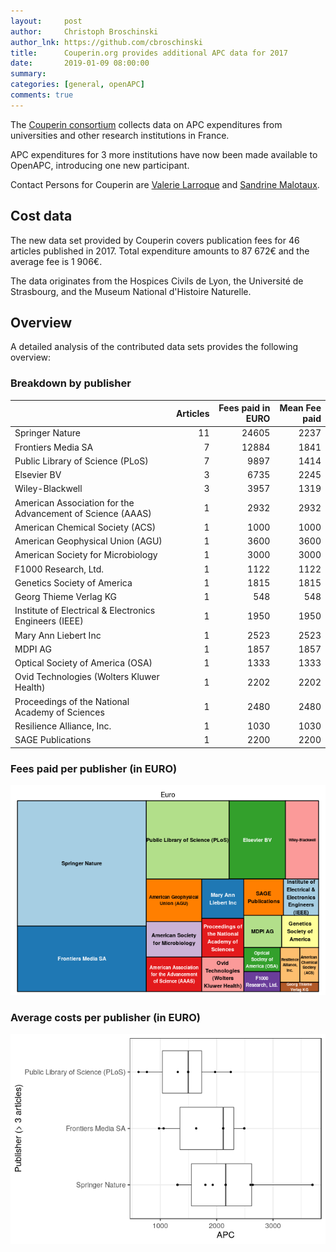 ```yaml
---
layout:     post
author:     Christoph Broschinski
author_lnk: https://github.com/cbroschinski
title:      Couperin.org provides additional APC data for 2017
date:       2019-01-09 08:00:00
summary:    
categories: [general, openAPC]
comments: true
---
```





The [Couperin consortium](https://couperin.org) collects data on APC expenditures from universities and other research institutions in France. 

APC expenditures for 3 more institutions have now been made available to OpenAPC, introducing one new participant.

Contact Persons for Couperin are [Valerie Larroque](mailto:valerie.larroque@couperin.org) and [Sandrine Malotaux](mailto:sandrine.malotaux@inp-toulouse.fr).

## Cost data



The new data set provided by Couperin covers publication fees for 46 articles published in 2017. Total expenditure amounts to 87 672€ and the average fee is 1 906€.

The data originates from the Hospices Civils de Lyon, the Université de Strasbourg, and the Museum National d'Histoire Naturelle.


## Overview

A detailed analysis of the contributed data sets provides the following overview:

### Breakdown by publisher


|                                                           | Articles| Fees paid in EURO| Mean Fee paid|
|:----------------------------------------------------------|--------:|-----------------:|-------------:|
|Springer Nature                                            |       11|             24605|          2237|
|Frontiers Media SA                                         |        7|             12884|          1841|
|Public Library of Science (PLoS)                           |        7|              9897|          1414|
|Elsevier BV                                                |        3|              6735|          2245|
|Wiley-Blackwell                                            |        3|              3957|          1319|
|American Association for the Advancement of Science (AAAS) |        1|              2932|          2932|
|American Chemical Society (ACS)                            |        1|              1000|          1000|
|American Geophysical Union (AGU)                           |        1|              3600|          3600|
|American Society for Microbiology                          |        1|              3000|          3000|
|F1000 Research, Ltd.                                       |        1|              1122|          1122|
|Genetics Society of America                                |        1|              1815|          1815|
|Georg Thieme Verlag KG                                     |        1|               548|           548|
|Institute of Electrical & Electronics Engineers (IEEE)     |        1|              1950|          1950|
|Mary Ann Liebert Inc                                       |        1|              2523|          2523|
|MDPI AG                                                    |        1|              1857|          1857|
|Optical Society of America (OSA)                           |        1|              1333|          1333|
|Ovid Technologies (Wolters Kluwer Health)                  |        1|              2202|          2202|
|Proceedings of the National Academy of Sciences            |        1|              2480|          2480|
|Resilience Alliance, Inc.                                  |        1|              1030|          1030|
|SAGE Publications                                          |        1|              2200|          2200|

### Fees paid per publisher (in EURO)

![plot of chunk tree_couperin_2019_01_09_full](/figure/tree_couperin_2019_01_09_full-1.png)

###  Average costs per publisher (in EURO)

![plot of chunk box_couperin_2019_01_09_publisher_full](/figure/box_couperin_2019_01_09_publisher_full-1.png)
